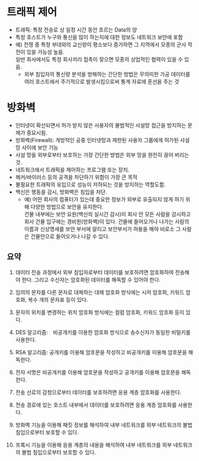 # 트래픽 제어  
- 트래픽: 특정 전송로 상 일정 시간 동안 흐르는 Data의 양  
- 특정 호스트가 누구와 통신을 많이 하는지에 대한 정보도 네트워크 보안에 포함  
- 예) 전쟁 중 특정 부대와의 교신량이 평소보다 증가하면 그 지역에서 모종의 군사 작전이 있을 가능성 높음.  
  일반 회사에서도 특정 회사끼리 접촉이 잦으면 모종의 상업적인 협력이 있을 수 있음.  
  - 외부 침입자의 통신량 분석을 방해하는 간단한 방법은 무의미한 가공 데이터를 여러 호스트에서 주기적으로 발생시킴으로써 통계 자료에 혼선을 주는 것  
  
# 방화벽  
- 인터넷이 확산되면서 허가 받지 않은 사용자의 불법적인 사설망 접근을 방지하는 문제가 중요시됨.  
- 방화벽(Firewall): 개방적인 공중 인터넷망과 제한된 사용자 그룹에게 허가된 사설 망 사이에 보안 기능  
- 사설 망을 외부로부터 보호하는 가장 간단한 방법은 외부 망을 완전히 끊어 버리는 것.  
- 네트워크에서 트래픽을 제어하는 프로그램 또는 장치.  
- 해커/바이러스 등의 공격을 차단하기 위함이 가장 큰 목적  
- 불필요한 트래픽의 유입으로 성능이 저하되는 것을 방지하는 역할도함.  
- 백신은 행동을 감시, 방화벽은 침입을 차단.  
  - 예) 어떤 회사의 컴퓨터가 있는데 중요한 정보가 외부로 유출되지 않게 하기 위해 다양한 방법으로 보안을 유지한다.  
  건물 내부에는 보안 요원(백신의 실시간 감시)이 회사 안 모든 사람을 감시하고  
  회사 건물 입구에는 경비원(방화벽)이 있다. 건물에 들어오거나 나가는 사람의 이름과 신상명세를 보안 부서에 알리고 보안부서가 허용을 해야 비로소 그 사람은 건물안으로 들어오거나 나갈 수 있다.   
  
## 요약  
1. 데이터 전송 과정에서 외부 침입자로부터 데이터를 보호하려면 암호화하여 전송해야 한다. 그리고 수신자는 암호화된 데이터를 해독할 수 있어야 한다.

2. 임의의 문자를 다른 문자로 대체하는 대체 암호화 방식에는 시저 암호화, 키워드 암호화, 복수 개의 문자표 등이 있다.

3. 문자의 위치를 변경하는 위치 암호화 방식에는 컬럼 암호화, 키워드 암호화 등이 있다.

4. DES 알고리즘:　비공개키를 이용한 암호화 방식으로 송수신자가 동일한 비밀키를 사용한다.

5. RSA 알고리즘: 공개키를 이용해 암호문을 작성하고 비공개키를 이용해 암호문을 해독한다.

6. 전자 서명은 비공개키를 이용해 암호문을 작성하고 공개키를 이용해 암호문을 해독한다.

7. 전송 선로의 감청으로부터 데이터를 보호하려면 응용 계층 암호화를 사용한다.
8. 전송 경로에 있는 호스트 내부에서 데이터를 보호하려면 응용 계층 암호화를 사용한다.

9. 방화벽 기능을 이용해 패킷 정보를 해석하여 내부 네트워크를 외부 네트워크의 불법 침입으로부터 보호할 수 있다.

10. 프록시 기능을 이용해 응용 계층의 내용을 해석하여 내부 네트워크를 외부 네트워크의 불법 침입으로부터 보호할 수 있다.
  
